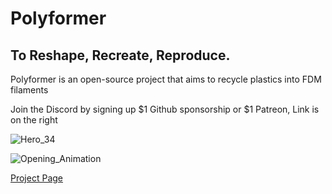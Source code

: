# Polyformer
## To Reshape, Recreate, Reproduce.

Polyformer is an open-source project that aims to recycle plastics into FDM filaments

Join the Discord by signing up $1 Github sponsorship or $1 Patreon, Link is on the right

![Hero_34](https://user-images.githubusercontent.com/55605342/166126684-d6c5657a-c4c1-4474-a20b-533af1ea221a.jpg)

![Opening_Animation](https://user-images.githubusercontent.com/55605342/166126930-5d5abba3-b2b6-4b1d-a24c-88fefb967e6e.gif)




[Project Page](http://www.reiten.design/polyformer)
